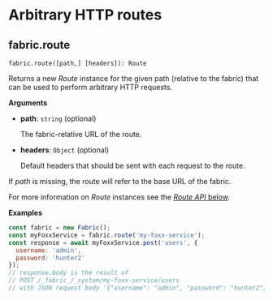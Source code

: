# Arbitrary HTTP routes

## fabric.route

`fabric.route([path,] [headers]): Route`

Returns a new _Route_ instance for the given path (relative to the fabric)
that can be used to perform arbitrary HTTP requests.

**Arguments**

* **path**: `string` (optional)

  The fabric-relative URL of the route.

* **headers**: `Object` (optional)

  Default headers that should be sent with each request to the route.

If _path_ is missing, the route will refer to the base URL of the fabric.

For more information on _Route_ instances see the
[_Route API_ below](../Route.md).

**Examples**

```js
const fabric = new Fabric();
const myFoxxService = fabric.route('my-foxx-service');
const response = await myFoxxService.post('users', {
  username: 'admin',
  password: 'hunter2'
});
// response.body is the result of
// POST /_fabric_/_system/my-foxx-service/users
// with JSON request body '{"username": "admin", "password": "hunter2"}'
```
